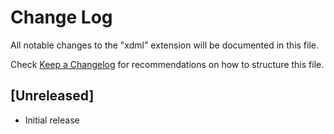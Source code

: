 # Change Log

All notable changes to the "xdml" extension will be documented in this file.

Check [Keep a Changelog](http://keepachangelog.com/) for recommendations on how to structure this file.

## [Unreleased]

- Initial release